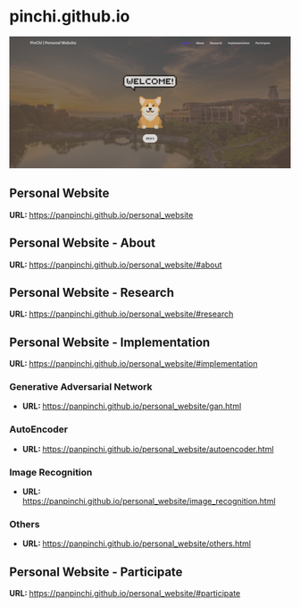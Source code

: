 <h1>pinchi.github.io</h1>

<img src="./assets/img/website.png">

<h2>Personal Website</h2>
<span><strong>URL: </strong></span>
<a href="https://panpinchi.github.io/personal_website">https://panpinchi.github.io/personal_website</a>

<h2>Personal Website - About</h2>
<span><strong>URL: </strong></span>
<a href="https://panpinchi.github.io/personal_website/#about">https://panpinchi.github.io/personal_website/#about</a>

<h2>Personal Website - Research</h2>
<span><strong>URL: </strong></span>
<a href="https://panpinchi.github.io/personal_website/#research">https://panpinchi.github.io/personal_website/#research</a>

<h2>Personal Website - Implementation</h2>
<span><strong>URL: </strong></span>
<a href="https://panpinchi.github.io/personal_website/#implementation">https://panpinchi.github.io/personal_website/#implementation</a>
<h3>Generative Adversarial Network</h3>
<ul>
  <li>
    <span><strong>URL: </strong></span>
    <a href="https://panpinchi.github.io/personal_website/gan.html">https://panpinchi.github.io/personal_website/gan.html</a>
  </li>
</ul>
<h3>AutoEncoder</h3>
<ul>
  <li>
    <span><strong>URL: </strong></span>
    <a href="https://panpinchi.github.io/personal_website/autoencoder.html">https://panpinchi.github.io/personal_website/autoencoder.html</a>
  </li>
</ul>
<h3>Image Recognition</h3>
<ul>
  <li>
    <span><strong>URL: </strong></span>
    <a href="https://panpinchi.github.io/personal_website/image_recognition.html">https://panpinchi.github.io/personal_website/image_recognition.html</a>
  </li>
</ul>
<h3>Others</h3>
<ul>
  <li>
    <span><strong>URL: </strong></span>
    <a href="https://panpinchi.github.io/personal_website/others.html">https://panpinchi.github.io/personal_website/others.html</a>
  </li>
</ul>

<h2>Personal Website - Participate</h2>
<span><strong>URL: </strong></span>
<a href="https://panpinchi.github.io/personal_website/#participate">https://panpinchi.github.io/personal_website/#participate</a>
